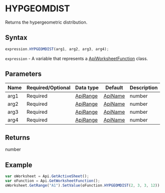 # HYPGEOMDIST

Returns the hypergeometric distribution.

## Syntax

```javascript
expression.HYPGEOMDIST(arg1, arg2, arg3, arg4);
```

`expression` - A variable that represents a [ApiWorksheetFunction](../ApiWorksheetFunction.md) class.

## Parameters

| **Name** | **Required/Optional** | **Data type** | **Default** | **Description** |
| ------------- | ------------- | ------------- | ------------- | ------------- |
| arg1 | Required | [ApiRange](../../ApiRange/ApiRange.md) | [ApiName](../../ApiName/ApiName.md) | number |  | The number of successes in the sample. |
| arg2 | Required | [ApiRange](../../ApiRange/ApiRange.md) | [ApiName](../../ApiName/ApiName.md) | number |  | The size of the sample. |
| arg3 | Required | [ApiRange](../../ApiRange/ApiRange.md) | [ApiName](../../ApiName/ApiName.md) | number |  | The number of successes in the population. |
| arg4 | Required | [ApiRange](../../ApiRange/ApiRange.md) | [ApiName](../../ApiName/ApiName.md) | number |  | The population size. |

## Returns

number

## Example



```javascript
var oWorksheet = Api.GetActiveSheet();
var oFunction = Api.GetWorksheetFunction();
oWorksheet.GetRange("A1").SetValue(oFunction.HYPGEOMDIST(2, 3, 3, 12));
```
